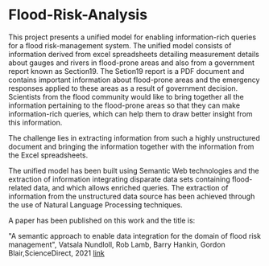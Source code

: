 # Flood-Risk-Analysis
This project presents a unified model for enabling information-rich queries for a flood risk-management system. The unified model consists of information derived from excel spreadsheets detailing measurement details about gauges and rivers in flood-prone areas and also from a government report known as Section19. The Setion19 report is a PDF document and contains important information about flood-prone areas and the emergency responses applied to these areas as a result of government decision. Scientists from the flood community would like to bring together all the information pertaining to the flood-prone areas so that they can make information-rich queries, which can help them to draw better insight from this information. 

The challenge lies in extracting information from such a highly unstructured document and bringing the information together with the information from the Excel spreadsheets. 


The unified model has been built using Semantic Web technologies and the extraction of information integrating disparate data sets containing flood-related data, and which allows enriched queries. The extraction of information from the unstructured data source has been achieved through the use of Natural Language Processing techniques. 

A paper has been published on this work and the title is:

"A semantic approach to enable data integration for the domain of flood risk management", Vatsala Nundloll, Rob Lamb, Barry Hankin, Gordon Blair,ScienceDirect, 2021  [link](https://www.sciencedirect.com/science/article/pii/S2667010021000433)
